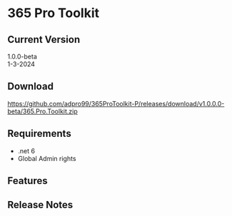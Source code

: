 # 365 Pro Toolkit
## Current Version
1.0.0-beta  
1-3-2024
## Download
https://github.com/adpro99/365ProToolkit-P/releases/download/v1.0.0.0-beta/365.Pro.Toolkit.zip
## Requirements
- .net 6
- Global Admin rights
## Features
## Release Notes
